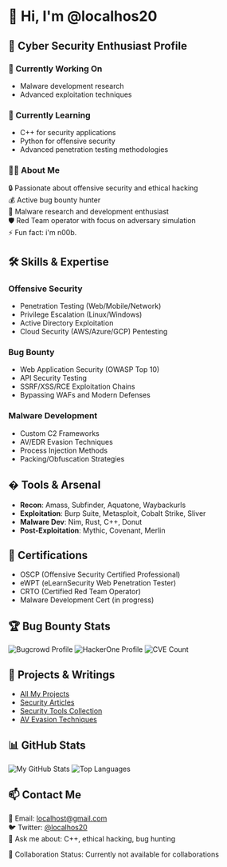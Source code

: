 # 👋 Hi, I'm @localhos20

## 🚀 Cyber Security Enthusiast Profile

### 🔭 Currently Working On
- Malware development research
- Advanced exploitation techniques

### 🌱 Currently Learning
- C++ for security applications
- Python for offensive security
- Advanced penetration testing methodologies

### 👨‍💻 About Me
🔒 Passionate about offensive security and ethical hacking  
💰 Active bug bounty hunter  
🦠 Malware research and development enthusiast  
🛡️ Red Team operator with focus on adversary simulation  
⚡ Fun fact: i'm n00b.  

## 🛠️ Skills & Expertise
### Offensive Security
- Penetration Testing (Web/Mobile/Network)
- Privilege Escalation (Linux/Windows)
- Active Directory Exploitation
- Cloud Security (AWS/Azure/GCP) Pentesting

### Bug Bounty
- Web Application Security (OWASP Top 10)
- API Security Testing
- SSRF/XSS/RCE Exploitation Chains
- Bypassing WAFs and Modern Defenses

### Malware Development
- Custom C2 Frameworks
- AV/EDR Evasion Techniques
- Process Injection Methods
- Packing/Obfuscation Strategies

## � Tools & Arsenal
- **Recon**: Amass, Subfinder, Aquatone, Waybackurls
- **Exploitation**: Burp Suite, Metasploit, Cobalt Strike, Sliver
- **Malware Dev**: Nim, Rust, C++, Donut
- **Post-Exploitation**: Mythic, Covenant, Merlin

## 📜 Certifications
- OSCP (Offensive Security Certified Professional)
- eWPT (eLearnSecurity Web Penetration Tester)
- CRTO (Certified Red Team Operator)
- Malware Development Cert (in progress)

## 🏆 Bug Bounty Stats
![Bugcrowd Profile](https://img.shields.io/badge/Bugcrowd-Researcher-orange)
![HackerOne Profile](https://img.shields.io/badge/HackerOne-Hacker-green)
![CVE Count](https://img.shields.io/badge/CVE%20Disclosures-0-blue)

## 📂 Projects & Writings
- [All My Projects](https://www.instagram.com/exploit_404/)
- [Security Articles](https://www.instagram.com/exploit_404/)
- [Security Tools Collection](https://github.com/localhos20/security-tools)
- [AV Evasion Techniques](https://github.com/localhos20/av-evasion)

## 📊 GitHub Stats
![My GitHub Stats](https://github-readme-stats.vercel.app/api?username=localhos20&show_icons=true&theme=dark&include_all_commits=true)
![Top Languages](https://github-readme-stats.vercel.app/api/top-langs/?username=localhos20&layout=compact&theme=dark&hide=html,css)

## 📫 Contact Me
📧 Email: [localhost@gmail.com](mailto:localhost@gmail.com)  
🐦 Twitter: [@localhos20](https://twitter.com/localhos20)  
💬 Ask me about: C++, ethical hacking, bug hunting  

💞️ Collaboration Status: Currently not available for collaborations  

<!---
localhos20/localhos20 is a ✨ special ✨ repository because its `README.md` (this file) appears on your GitHub profile.
You can click the Preview link to take a look at your changes.
--->

